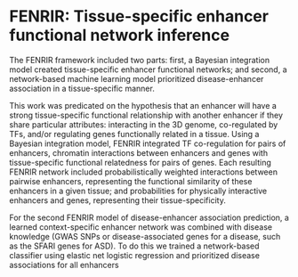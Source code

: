 # FENRIR: Tissue-specific enhancer functional network inference
The FENRIR framework included two parts: first, a Bayesian integration model created tissue-specific enhancer functional networks; and second, a network-based machine learning model prioritized disease-enhancer association in a tissue-specific manner. 

This work was predicated on the hypothesis that an enhancer will have a strong tissue-specific functional relationship with another enhancer if they share particular attributes: interacting in the 3D genome, co-regulated by TFs, and/or regulating genes functionally related in a tissue. Using a Bayesian integration model, FENRIR integrated TF co-regulation for pairs of enhancers, chromatin interactions between enhancers and genes with tissue-specific functional relatedness for pairs of genes. Each resulting FENRIR network included probabilistically weighted interactions between pairwise enhancers, representing the functional similarity of these enhancers in a given tissue; and probabilities for physically interactive enhancers and genes, representing their tissue-specificity. 

For the second FENRIR model of disease-enhancer association prediction, a learned context-specific enhancer network was combined with disease knowledge (GWAS SNPs or disease-associated genes for a disease, such as the SFARI genes for ASD). To do this we trained a network-based classifier using elastic net logistic regression and prioritized disease associations for all enhancers 
